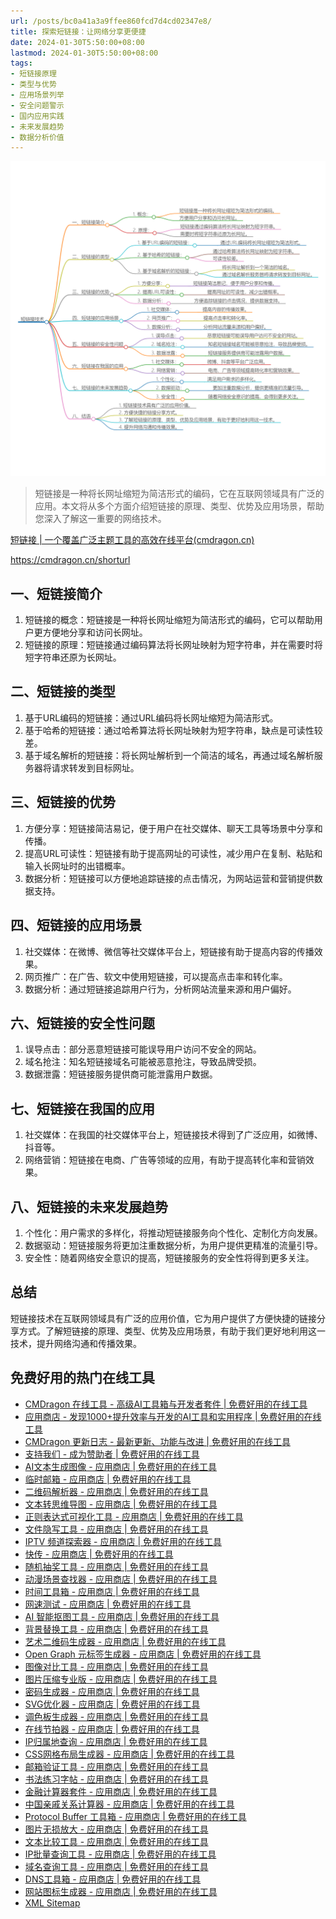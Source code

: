 ```yaml
---
url: /posts/bc0a41a3a9ffee860fcd7d4cd02347e8/
title: 探索短链接：让网络分享更便捷
date: 2024-01-30T5:50:00+08:00
lastmod: 2024-01-30T5:50:00+08:00
tags:
- 短链接原理
- 类型与优势
- 应用场景列举
- 安全问题警示
- 国内应用实践
- 未来发展趋势
- 数据分析价值
---
```


<img src="/images/2024_02_03 18_19_26.png" title="2024_02_03 18_19_26.png" alt="2024_02_03 18_19_26.png"/>

> 短链接是一种将长网址缩短为简洁形式的编码，它在互联网领域具有广泛的应用。本文将从多个方面介绍短链接的原理、类型、优势及应用场景，帮助您深入了解这一重要的网络技术。

[短链接 | 一个覆盖广泛主题工具的高效在线平台(cmdragon.cn)](https://cmdragon.cn/shorturl)

https://cmdragon.cn/shorturl

## 一、短链接简介

1. 短链接的概念：短链接是一种将长网址缩短为简洁形式的编码，它可以帮助用户更方便地分享和访问长网址。
2. 短链接的原理：短链接通过编码算法将长网址映射为短字符串，并在需要时将短字符串还原为长网址。

## 二、短链接的类型

1. 基于URL编码的短链接：通过URL编码将长网址缩短为简洁形式。
2. 基于哈希的短链接：通过哈希算法将长网址映射为短字符串，缺点是可读性较差。
3. 基于域名解析的短链接：将长网址解析到一个简洁的域名，再通过域名解析服务器将请求转发到目标网址。

## 三、短链接的优势

1. 方便分享：短链接简洁易记，便于用户在社交媒体、聊天工具等场景中分享和传播。
2. 提高URL可读性：短链接有助于提高网址的可读性，减少用户在复制、粘贴和输入长网址时的出错概率。
3. 数据分析：短链接可以方便地追踪链接的点击情况，为网站运营和营销提供数据支持。

## 四、短链接的应用场景

1. 社交媒体：在微博、微信等社交媒体平台上，短链接有助于提高内容的传播效果。
2. 网页推广：在广告、软文中使用短链接，可以提高点击率和转化率。
3. 数据分析：通过短链接追踪用户行为，分析网站流量来源和用户偏好。



## 六、短链接的安全性问题

1. 误导点击：部分恶意短链接可能误导用户访问不安全的网站。
2. 域名抢注：知名短链接域名可能被恶意抢注，导致品牌受损。
3. 数据泄露：短链接服务提供商可能泄露用户数据。

## 七、短链接在我国的应用

1. 社交媒体：在我国的社交媒体平台上，短链接技术得到了广泛应用，如微博、抖音等。
2. 网络营销：短链接在电商、广告等领域的应用，有助于提高转化率和营销效果。

## 八、短链接的未来发展趋势

1. 个性化：用户需求的多样化，将推动短链接服务向个性化、定制化方向发展。
2. 数据驱动：短链接服务将更加注重数据分析，为用户提供更精准的流量引导。
3. 安全性：随着网络安全意识的提高，短链接服务的安全性将得到更多关注。

## 总结

短链接技术在互联网领域具有广泛的应用价值，它为用户提供了方便快捷的链接分享方式。了解短链接的原理、类型、优势及应用场景，有助于我们更好地利用这一技术，提升网络沟通和传播效果。

## 免费好用的热门在线工具

- [CMDragon 在线工具 - 高级AI工具箱与开发者套件 | 免费好用的在线工具](https://tools.cmdragon.cn/zh)
- [应用商店 - 发现1000+提升效率与开发的AI工具和实用程序 | 免费好用的在线工具](https://tools.cmdragon.cn/zh/apps?category=trending)
- [CMDragon 更新日志 - 最新更新、功能与改进 | 免费好用的在线工具](https://tools.cmdragon.cn/zh/changelog)
- [支持我们 - 成为赞助者 | 免费好用的在线工具](https://tools.cmdragon.cn/zh/sponsor)
- [AI文本生成图像 - 应用商店 | 免费好用的在线工具](https://tools.cmdragon.cn/zh/apps/text-to-image-ai)
- [临时邮箱 - 应用商店 | 免费好用的在线工具](https://tools.cmdragon.cn/zh/apps/temp-email)
- [二维码解析器 - 应用商店 | 免费好用的在线工具](https://tools.cmdragon.cn/zh/apps/qrcode-parser)
- [文本转思维导图 - 应用商店 | 免费好用的在线工具](https://tools.cmdragon.cn/zh/apps/text-to-mindmap)
- [正则表达式可视化工具 - 应用商店 | 免费好用的在线工具](https://tools.cmdragon.cn/zh/apps/regex-visualizer)
- [文件隐写工具 - 应用商店 | 免费好用的在线工具](https://tools.cmdragon.cn/zh/apps/steganography-tool)
- [IPTV 频道探索器 - 应用商店 | 免费好用的在线工具](https://tools.cmdragon.cn/zh/apps/iptv-explorer)
- [快传 - 应用商店 | 免费好用的在线工具](https://tools.cmdragon.cn/zh/apps/snapdrop)
- [随机抽奖工具 - 应用商店 | 免费好用的在线工具](https://tools.cmdragon.cn/zh/apps/lucky-draw)
- [动漫场景查找器 - 应用商店 | 免费好用的在线工具](https://tools.cmdragon.cn/zh/apps/anime-scene-finder)
- [时间工具箱 - 应用商店 | 免费好用的在线工具](https://tools.cmdragon.cn/zh/apps/time-toolkit)
- [网速测试 - 应用商店 | 免费好用的在线工具](https://tools.cmdragon.cn/zh/apps/speed-test)
- [AI 智能抠图工具 - 应用商店 | 免费好用的在线工具](https://tools.cmdragon.cn/zh/apps/background-remover)
- [背景替换工具 - 应用商店 | 免费好用的在线工具](https://tools.cmdragon.cn/zh/apps/background-replacer)
- [艺术二维码生成器 - 应用商店 | 免费好用的在线工具](https://tools.cmdragon.cn/zh/apps/artistic-qrcode)
- [Open Graph 元标签生成器 - 应用商店 | 免费好用的在线工具](https://tools.cmdragon.cn/zh/apps/open-graph-generator)
- [图像对比工具 - 应用商店 | 免费好用的在线工具](https://tools.cmdragon.cn/zh/apps/image-comparison)
- [图片压缩专业版 - 应用商店 | 免费好用的在线工具](https://tools.cmdragon.cn/zh/apps/image-compressor)
- [密码生成器 - 应用商店 | 免费好用的在线工具](https://tools.cmdragon.cn/zh/apps/password-generator)
- [SVG优化器 - 应用商店 | 免费好用的在线工具](https://tools.cmdragon.cn/zh/apps/svg-optimizer)
- [调色板生成器 - 应用商店 | 免费好用的在线工具](https://tools.cmdragon.cn/zh/apps/color-palette)
- [在线节拍器 - 应用商店 | 免费好用的在线工具](https://tools.cmdragon.cn/zh/apps/online-metronome)
- [IP归属地查询 - 应用商店 | 免费好用的在线工具](https://tools.cmdragon.cn/zh/apps/ip-geolocation)
- [CSS网格布局生成器 - 应用商店 | 免费好用的在线工具](https://tools.cmdragon.cn/zh/apps/css-grid-layout)
- [邮箱验证工具 - 应用商店 | 免费好用的在线工具](https://tools.cmdragon.cn/zh/apps/email-validator)
- [书法练习字帖 - 应用商店 | 免费好用的在线工具](https://tools.cmdragon.cn/zh/apps/calligraphy-practice)
- [金融计算器套件 - 应用商店 | 免费好用的在线工具](https://tools.cmdragon.cn/zh/apps/finance-calculator-suite)
- [中国亲戚关系计算器 - 应用商店 | 免费好用的在线工具](https://tools.cmdragon.cn/zh/apps/chinese-kinship-calculator)
- [Protocol Buffer 工具箱 - 应用商店 | 免费好用的在线工具](https://tools.cmdragon.cn/zh/apps/protobuf-toolkit)
- [图片无损放大 - 应用商店 | 免费好用的在线工具](https://tools.cmdragon.cn/zh/apps/image-upscaler)
- [文本比较工具 - 应用商店 | 免费好用的在线工具](https://tools.cmdragon.cn/zh/apps/text-compare)
- [IP批量查询工具 - 应用商店 | 免费好用的在线工具](https://tools.cmdragon.cn/zh/apps/ip-batch-lookup)
- [域名查询工具 - 应用商店 | 免费好用的在线工具](https://tools.cmdragon.cn/zh/apps/domain-finder)
- [DNS工具箱 - 应用商店 | 免费好用的在线工具](https://tools.cmdragon.cn/zh/apps/dns-toolkit)
- [网站图标生成器 - 应用商店 | 免费好用的在线工具](https://tools.cmdragon.cn/zh/apps/favicon-generator)
- [XML Sitemap](https://tools.cmdragon.cn/sitemap_index.xml)
